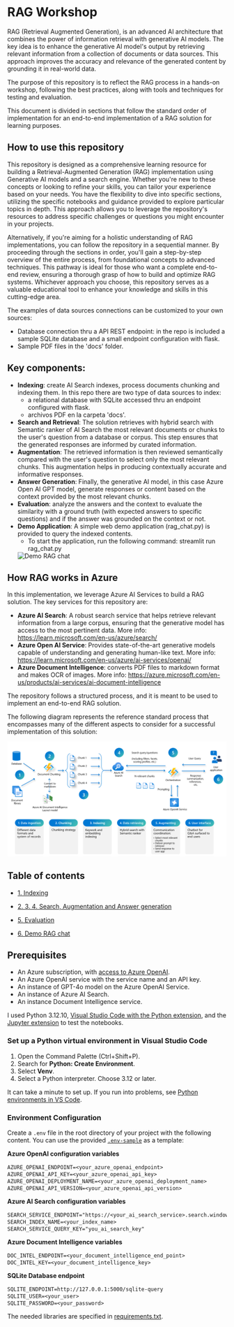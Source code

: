# RAG Workshop

RAG (Retrieval Augmented Generation), is an advanced AI architecture that combines the power of information retrieval with generative AI models. The key idea is to enhance the generative AI model's output by retrieving relevant information from a collection of documents or data sources. This approach improves the accuracy and relevance of the generated content by grounding it in real-world data.

The purpose of this repository is to reflect the RAG process in a hands-on workshop, following the best practices, along with tools and techniques for testing and evaluation.

This document is divided in sections that follow the standard order of implementation for an end-to-end implementation of a RAG solution for learning purposes.

## How to use this repository

This repository is designed as a comprehensive learning resource for building a Retrieval-Augmented Generation (RAG) implementation using Generative AI models and a search engine. Whether you're new to these concepts or looking to refine your skills, you can tailor your experience based on your needs. You have the flexibility to dive into specific sections, utilizing the specific notebooks and guidance provided to explore particular topics in depth. This approach allows you to leverage the repository's resources to address specific challenges or questions you might encounter in your projects.

Alternatively, if you're aiming for a holistic understanding of RAG implementations, you can follow the repository in a sequential manner. By proceeding through the sections in order, you'll gain a step-by-step overview of the entire process, from foundational concepts to advanced techniques. This pathway is ideal for those who want a complete end-to-end review, ensuring a thorough grasp of how to build and optimize RAG systems. Whichever approach you choose, this repository serves as a valuable educational tool to enhance your knowledge and skills in this cutting-edge area.

The examples of data sources connections can be customized to your own sources:
- Database connection thru a API REST endpoint: in the repo is included a sample SQLite database and a small endpoint configuration with flask.
- Sample PDF files in the 'docs' folder.

## Key components:
- **Indexing**: create AI Search indexes, process documents chunking and indexing them. In this repo there are two type of data sources to index:
   + a relational database with SQLite accessed thru an endpoint configured with flask.
   + archivos PDF en la carpeta 'docs'.
- **Search and Retrieval**: The solution retrieves with hybrid search with Semantic ranker of AI Search the most relevant documents or chunks to the user's question from a database or corpus. This step ensures that the generated responses are informed by curated information.
- **Augmentation**: The retrieved information is then reviewed semantically compared with the user's question to select only the most relevant chunks. This augmentation helps in producing contextually accurate and informative responses.
- **Answer Generation**: Finally, the generative AI model, in this case Azure Open AI GPT model, generate responses or content based on the context provided by the most relevant chunks.
- **Evaluation**: analyze the answers and the context to evaluate the similarity with a ground truth (with expected answers to specific questions) and if the answer was grounded on the context or not.
- **Demo Application**: A simple web demo application (rag_chat.py) is provided to query the indexed contents.
   + To start the application, run the following command: streamlit run rag_chat.py
   <img src="./Demo_RAG_chat.gif" alt="Demo RAG chat"/>

## How RAG works in Azure

In this implementation, we leverage Azure AI Services to build a RAG solution. The key services for this repository are:
- **Azure AI Search**: A robust search service that helps retrieve relevant information from a large corpus, ensuring that the generative model has access to the most pertinent data. More info: https://learn.microsoft.com/en-us/azure/search/
- **Azure Open AI Service**: Provides state-of-the-art generative models capable of understanding and generating human-like text. More info: https://learn.microsoft.com/en-us/azure/ai-services/openai/
- **Azure Document Intelligence**: converts PDF files to markdown format and makes OCR of images. More info: https://azure.microsoft.com/en-us/products/ai-services/ai-document-intelligence

The repository follows a structured process, and it is meant to be used to implement an end-to-end RAG solution.

The following diagram represents the reference standard process that encompasses many of the different aspects to consider for a successful implementation of this solution:

<img src="./images/anatomy_of_rag.png" alt="Anatomy of RAG"/>

## Table of contents

<!--ts-->
   * [1. Indexing](./1-indexing/indexing.ipynb)

   * [2. 3. 4. Search, Augmentation and Answer generation](./2_3_4_search_augment_generate/search_augment_generate.ipynb)

   * [5. Evaluation](./5_evaluation/evaluation.ipynb)

   * [6. Demo RAG chat](./6_demo_rag_chat/README.md)

<!--te-->

## Prerequisites
+ An Azure subscription, with [access to Azure OpenAI](https://aka.ms/oai/access).
+ An Azure OpenAI service with the service name and an API key.
+ An instance of GPT-4o model on the Azure OpenAI Service.
+ An instance of Azure AI Search.
+ An instance Document Intelligence service.

I used Python 3.12.10, [Visual Studio Code with the Python extension](https://code.visualstudio.com/docs/python/python-tutorial), and the [Jupyter extension](https://marketplace.visualstudio.com/items?itemName=ms-toolsai.jupyter) to test the notebooks.

### Set up a Python virtual environment in Visual Studio Code

1. Open the Command Palette (Ctrl+Shift+P).
2. Search for **Python: Create Environment**.
3. Select **Venv**.
4. Select a Python interpreter. Choose 3.12 or later.

It can take a minute to set up. If you run into problems, see [Python environments in VS Code](https://code.visualstudio.com/docs/python/environments).

### Environment Configuration

Create a `.env` file in the root directory of your project with the following content. You can use the provided [`.env-sample`](.env-sample) as a template:

**Azure OpenAI configuration variables**
```
AZURE_OPENAI_ENDPOINT=<your_azure_openai_endpoint>
AZURE_OPENAI_API_KEY=<your_azure_openai_api_key>
AZURE_OPENAI_DEPLOYMENT_NAME=<your_azure_openai_deployment_name>
AZURE_OPENAI_API_VERSION=<your_azure_openai_api_version>
```

**Azure AI Search configuration variables**
```
SEARCH_SERVICE_ENDPOINT="https://<your_ai_search_service>.search.windows.net"
SEARCH_INDEX_NAME=<your_index_name>
SEARCH_SERVICE_QUERY_KEY="you_ai_search_key"
```

**Azure Document Intelligence variables**
```
DOC_INTEL_ENDPOINT=<your_document_intelligence_end_point>
DOC_INTEL_KEY=<your_document_intelligence_key>
```

**SQLite Database endpoint**
```
SQLITE_ENDPOINT=http://127.0.0.1:5000/sqlite-query
SQLITE_USER=<your_user>
SQLITE_PASSWORD=<your_password>
```
The needed libraries are specified in [requirements.txt](requirements.txt).